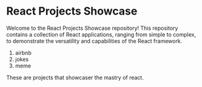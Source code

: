 # React Projects Showcase

Welcome to the React Projects Showcase repository! This repository contains a collection of React applications, ranging from simple to complex, to demonstrate the versatility and capabilities of the React framework.

1. airbnb
2. jokes
3. meme


These are projects that showcaser the mastry of react.

